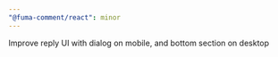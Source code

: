 ```yaml
---
"@fuma-comment/react": minor
---
```


Improve reply UI with dialog on mobile, and bottom section on desktop
